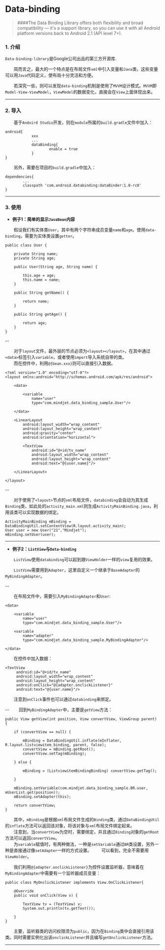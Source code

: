 # Data-binding

>####The Data Binding Library offers both flexibility and broad compatibility — it's a support library, so you can use it with all Android platform versions back to Android 2.1 (API level 7+). 

### 1. 介绍   
  
`Data-binding-library`是Google公司出品的第三方开源库.  
  
　　简而言之，最大的一个特点是在布局文件`xml`中引入变量和`Java`类，这些变量可以用`Java`代码定义，使布局十分灵活和方便。  
  
　　若深究一些，则可以发现`data-binding`机制是使用了`MVVM`设计模式。`MVVM`即`Model-View-ViewModel`，`ViewModel`的数据变化，直接会在`View`上面体现出来。

---


### 2. 导入
　　基于`Andoird Studio`开发，则在`module`所属的`build.gradle`文件中加入：  

```
android{
			xxx
			...
			dataBinding{
					enable = true
			}
}
```
　　另外，需要在项目的`build.gradle`中加入：

```
dependencies{
		...
		classpath 'com.android.databinding:dataBinder:1.0-rc0'
}
```

---

### 3. 使用

 - **例子1：简单的显示`JavaBean`内容**

　　假设我们有实体类`User`，其中有两个字符串成员变量`name`和`age`。使用`data-binding`，需要为实体类设置`getter`。
  
```
public class User {

    private String name;
    private String age;

    public User(String age, String name) {

        this.age = age;
        this.name = name;
    }

    public String getName() {

        return name;
    }

    public String getAge() {

        return age;
    }
}
```

--  

　　对于`layout`文件，最外层的节点必须为`<layout></layout>`，在其中通过`<data>`标签引入`variable`，或者使用`import`导入系统自带的类。  
　　而在控件中，利用`@{bean.xxx}`则可以直接引入数据。
  
```
<?xml version="1.0" encoding="utf-8"?>
<layout xmlns:android="http://schemas.android.com/apk/res/android">

    <data>
    
        <variable
            name="user"
            type="com.mindjet.data_binding_sample.User"/>

    </data>

    <LinearLayout
        android:layout_width="wrap_content"
        android:layout_height="wrap_content"
        android:gravity="center"
        android:orientation="horizontal">

        <TextView
            android:id="@+id/tv_name"
            android:layout_width="wrap_content"
            android:layout_height="wrap_content"
            android:text="@{user.name}"/>

    </LinearLayout>

</layout>

```

--  

　　对于使用了`<layout>`节点的`xml`布局文件，`databinding`会自动为其生成`Binding`类，如此处的`activity_main.xml`则生成`ActivityMainBinding.java`，利用该类可以实现数据的绑定。

```
ActivityMainBinding mBinding = DataBindingUtil.setContentView(R.layout.activity_main);
User user = new User("21","Mindjet");
mBinding.setUser(user);
```
---

 - **例子2：`ListView`与`Data-binding`**  
  
  
　　`ListView`使用`databinding`可以起到跟`ViewHolder`一样的`view`复用的效果。  
  
  
　　`ListView`需要用到`Adapter`，这里自定义一个继承于`BaseAdapter`的`MyBindingAdapter`。  

--

　　在布局文件中，需要引入`MyBindingAdapter`和`User`:

```
<data>

    <variable
        name="user"
        type="com.mindjet.data_binding_sample.User"/>

    <variable
        name="adapter"
        type="com.mindjet.data_binding_sample.MyBindingAdapter"/>

</data>
```
　　在控件中加入数据：

```
<TextView  
     android:id="@+id/tv_name"  
     android:layout_width="wrap_content"  
     android:layout_height="wrap_content"  
     android:onClick="@{adapter.onclickListener}" 
     android:text="@{user.name}"/>
```
　　注意到`onClick`事件也可以通过`databinding`来绑定。

--
　　回到`MyBindingAdapter`中，主要是`getView`方法：

```
public View getView(int position, View convertView, ViewGroup parent) {

    if (convertView == null) {

        mBinding = DataBindingUtil.inflate(mInflater, R.layout.listviewitem_binding, parent, false);
        convertView = mBinding.getRoot();
        convertView.setTag(mBinding);

    } else {

        mBinding = (ListviewitemBindingBinding) convertView.getTag();

    }

    mBinding.setVariable(com.mindjet.data_binding_sample.BR.user, mUserList.get(position));
    mBinding.setAdapter(this);

    return convertView;
}
```
　　其中，`mBinding`是根据`xml`布局文件生成的`Binding`类，通过`DataBindingUtil`的`inflate`方法可以返回该对象，将该对象与`xml`布局文件绑定起来。  
　　注意到，当`convertView`为空时，需要绑定，并且通过`Binding`对象的`getRoot`方法可以返回`convertView`。  
　　为`variable`赋值时，有两种做法，一种是`setVariable`通过`BR`类设置，另外一种是直接通过像`setAdapter`一样的方式设置。
　　可以看到，完全不需要用`ViewHolder`。

　　我们利用`@{adapter.onclickListener}`为控件设置监听器，意味着在`MyBindingAdapter`中需要有一个监听器成员变量：

```
public class MyOnclickListener implements View.OnClickListener{

    @Override
    public void onClick(View v) {

        TextView tv = (TextView) v;
        System.out.println(tv.getText());

    }
}
```
　　主要，监听器类的访问权限须为`public`，因为在`Binding`类中会直接引用该类。同时需要实例化出该`onclickListener`并且编写`getOnclickListener`方法。

---
